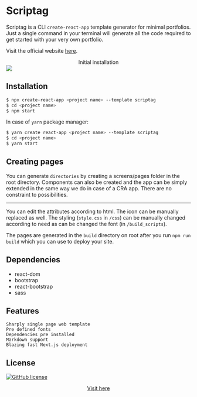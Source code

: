 
# Scriptag

Scriptag is a CLI `create-react-app` template generator for minimal portfolios. Just a single command in your terminal will generate all the code required to get started with your very own portfolio.

Visit the official website [here](https://scriptag.vercel.app/). 

<div align="center">Initial installation</div>
<img src="https://cdn.statically.io/gh/thatsameguyokay/images/blob/main/scriptag.png">

## Installation

```bash
$ npx create-react-app <project name> --template scriptag
$ cd <project name>
$ npm start
```

In case of `yarn` package manager: 
```bash
$ yarn create react-app <project name> --template scriptag
$ cd <project name>
$ yarn start
```

## Creating pages

You can generate `directories` by creating a screens/pages folder in the root directory. Components can also be created and the app can be simply extended in the same way we do in case of a CRA app. There are no constraint to possibilities.

--- 

You can edit the attributes according to html. The icon can be manually replaced as well. The styling (`style.css` in `/css`) can be manually changed according to need as can be changed the font (in `/build_scripts`).

The pages are generated in the `build` directory on root after you run `npm run build` which you can use to deploy your site.

## Dependencies

- react-dom
- bootstrap
- react-bootstrap
- sass

## Features
    Sharply single page web template
    Pre defined fonts 
    Dependencies pre installed
    Markdown support
    Blazing fast Next.js deployment

## License

[![GitHub license](https://img.shields.io/github/license/sambhav2612/staticgen.svg?style=for-the-badge)](https://github.com/sambhavsaxena/scriptag/blob/main/LICENSE)

<div align="center"><a href="https://www.npmjs.com/package/cra-template-scriptag" target="_blank">Visit here</a></div>

